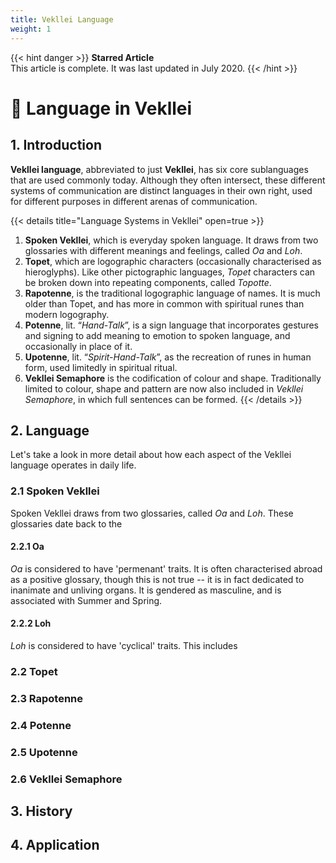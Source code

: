 ```yaml
---
title: Vekllei Language
weight: 1
---
```


{{< hint danger >}}
**Starred Article**  
This article is complete. It was last updated in July 2020.
{{< /hint >}}

# 📜 Language in Vekllei
## 1. Introduction

**Vekllei language**, abbreviated to just **Vekllei**, has six core sublanguages that are used commonly today. Although they often intersect, these different systems of communication are distinct languages in their own right, used for different purposes in different arenas of communication.

{{< details title="Language Systems in Vekllei" open=true >}}
1. **Spoken Vekllei**, which is everyday spoken language. It draws from two glossaries with different meanings and feelings, called *Oa* and *Loh*.
2. **Topet**, which are logographic characters (occasionally characterised as hieroglyphs). Like other pictographic languages, *Topet* characters can be broken down into repeating components, called *Topotte*.
3. **Rapotenne**, is the traditional logographic language of names. It is much older than Topet, and has more in common with spiritual runes than modern logography.
4. **Potenne**, lit. “*Hand-Talk*”, is a sign language that incorporates gestures and signing to add meaning to emotion to spoken language, and occasionally in place of it.
5. **Upotenne**, lit. “*Spirit-Hand-Talk*”, as the recreation of runes in human form, used limitedly in spiritual ritual.
6. **Vekllei Semaphore** is the codification of colour and shape. Traditionally limited to colour, shape and pattern are now also included in *Vekllei Semaphore*, in which full sentences can be formed.
{{< /details >}}

## 2. Language

Let's take a look in more detail about how each aspect of the Vekllei language operates in daily life.

### 2.1 Spoken Vekllei

Spoken Vekllei draws from two glossaries, called *Oa* and *Loh*. These glossaries date back to the

#### 2.2.1 Oa
*Oa* is considered to have 'permenant' traits. It is often characterised abroad as a positive glossary, though this is not true -- it is in fact dedicated to inanimate and unliving organs. It is gendered as masculine, and is associated with Summer and Spring.
#### 2.2.2 Loh
*Loh* is considered to have 'cyclical' traits. This includes

### 2.2 Topet
### 2.3 Rapotenne
### 2.4 Potenne
### 2.5 Upotenne
### 2.6 Vekllei Semaphore

## 3. History
## 4. Application
